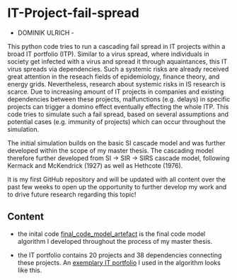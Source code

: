 # IT-Project-fail-spread

- DOMINIK ULRICH -

This python code tries to run a cascading fail spread in IT projects within a broad IT portfolio (ITP). Similar to a virus spread, where individuals in society get infected with a virus and spread it through aquaintances, this IT virus spreads via dependencies. Such a systemic risks are already received great attention in the reseach fields of epidemiology, finance theory, and energy grids. Nevertheless, research about systemic risks in IS research is scarce. Due to increasing amount of IT projects in companies and existing dependencies between these projects, malfunctions (e.g. delays) in specific projects can trigger a domino effect eventually effecting the whole ITP. This code tries to simulate such a fail spread, based on several assumptions and potential cases (e.g. immunity of projects) which can occur throughout the simulation. 

The initial simulation builds on the basic SI cascade model and was further developed within the scope of my master thesis. The cascading model therefore further developed from SI -> SIR -> SIRS cascade model, following Kermack and McKendrick (1927) as well as Hethcote (1976).

It is my first GitHub repository and will be updated with all content over the past few weeks to open up the opportunity to further develop my work and to drive future research regarding this topic!

## Content

- the inital code [final_code_model_artefact](https://github.com/ducity34/IT-Project-fail-spread/blob/master/20200721_v6.0_updated%20code%20structure.txt) is the final code model algorithm I developed throughout the process of my master thesis.

- the IT portfolio contains 20 projects and 38 dependencies connecting these projects. An [exemplary IT portfolio](CODE) I used in the algorithm looks like this.
